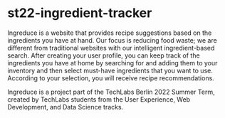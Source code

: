 # st22-ingredient-tracker

Ingreduce is a website that provides recipe suggestions based on the ingredients you have at hand. Our focus is reducing food waste; we are different from traditional websites with our intelligent ingredient-based search. 
After creating your user profile, you can keep track of the ingredients you have at home by searching for and adding them to your inventory and then select must-have ingredients that you want to use. According to your selection, you will receive recipe recommendations. 

Ingreduce is a project part of the TechLabs Berlin 2022 Summer Term, created by TechLabs students from the User Experience, Web Development, and Data Science tracks.
